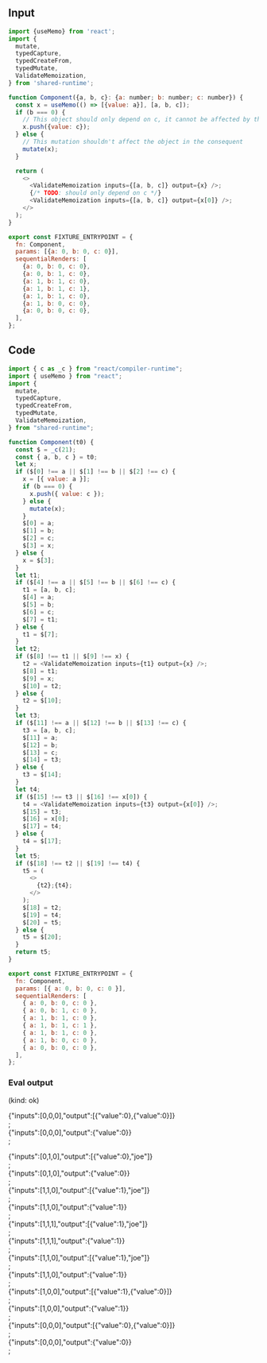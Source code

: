 
## Input

```javascript
import {useMemo} from 'react';
import {
  mutate,
  typedCapture,
  typedCreateFrom,
  typedMutate,
  ValidateMemoization,
} from 'shared-runtime';

function Component({a, b, c}: {a: number; b: number; c: number}) {
  const x = useMemo(() => [{value: a}], [a, b, c]);
  if (b === 0) {
    // This object should only depend on c, it cannot be affected by the later mutation
    x.push({value: c});
  } else {
    // This mutation shouldn't affect the object in the consequent
    mutate(x);
  }

  return (
    <>
      <ValidateMemoization inputs={[a, b, c]} output={x} />;
      {/* TODO: should only depend on c */}
      <ValidateMemoization inputs={[a, b, c]} output={x[0]} />;
    </>
  );
}

export const FIXTURE_ENTRYPOINT = {
  fn: Component,
  params: [{a: 0, b: 0, c: 0}],
  sequentialRenders: [
    {a: 0, b: 0, c: 0},
    {a: 0, b: 1, c: 0},
    {a: 1, b: 1, c: 0},
    {a: 1, b: 1, c: 1},
    {a: 1, b: 1, c: 0},
    {a: 1, b: 0, c: 0},
    {a: 0, b: 0, c: 0},
  ],
};

```

## Code

```javascript
import { c as _c } from "react/compiler-runtime";
import { useMemo } from "react";
import {
  mutate,
  typedCapture,
  typedCreateFrom,
  typedMutate,
  ValidateMemoization,
} from "shared-runtime";

function Component(t0) {
  const $ = _c(21);
  const { a, b, c } = t0;
  let x;
  if ($[0] !== a || $[1] !== b || $[2] !== c) {
    x = [{ value: a }];
    if (b === 0) {
      x.push({ value: c });
    } else {
      mutate(x);
    }
    $[0] = a;
    $[1] = b;
    $[2] = c;
    $[3] = x;
  } else {
    x = $[3];
  }
  let t1;
  if ($[4] !== a || $[5] !== b || $[6] !== c) {
    t1 = [a, b, c];
    $[4] = a;
    $[5] = b;
    $[6] = c;
    $[7] = t1;
  } else {
    t1 = $[7];
  }
  let t2;
  if ($[8] !== t1 || $[9] !== x) {
    t2 = <ValidateMemoization inputs={t1} output={x} />;
    $[8] = t1;
    $[9] = x;
    $[10] = t2;
  } else {
    t2 = $[10];
  }
  let t3;
  if ($[11] !== a || $[12] !== b || $[13] !== c) {
    t3 = [a, b, c];
    $[11] = a;
    $[12] = b;
    $[13] = c;
    $[14] = t3;
  } else {
    t3 = $[14];
  }
  let t4;
  if ($[15] !== t3 || $[16] !== x[0]) {
    t4 = <ValidateMemoization inputs={t3} output={x[0]} />;
    $[15] = t3;
    $[16] = x[0];
    $[17] = t4;
  } else {
    t4 = $[17];
  }
  let t5;
  if ($[18] !== t2 || $[19] !== t4) {
    t5 = (
      <>
        {t2};{t4};
      </>
    );
    $[18] = t2;
    $[19] = t4;
    $[20] = t5;
  } else {
    t5 = $[20];
  }
  return t5;
}

export const FIXTURE_ENTRYPOINT = {
  fn: Component,
  params: [{ a: 0, b: 0, c: 0 }],
  sequentialRenders: [
    { a: 0, b: 0, c: 0 },
    { a: 0, b: 1, c: 0 },
    { a: 1, b: 1, c: 0 },
    { a: 1, b: 1, c: 1 },
    { a: 1, b: 1, c: 0 },
    { a: 1, b: 0, c: 0 },
    { a: 0, b: 0, c: 0 },
  ],
};

```
      
### Eval output
(kind: ok) <div>{"inputs":[0,0,0],"output":[{"value":0},{"value":0}]}</div>;<div>{"inputs":[0,0,0],"output":{"value":0}}</div>;
<div>{"inputs":[0,1,0],"output":[{"value":0},"joe"]}</div>;<div>{"inputs":[0,1,0],"output":{"value":0}}</div>;
<div>{"inputs":[1,1,0],"output":[{"value":1},"joe"]}</div>;<div>{"inputs":[1,1,0],"output":{"value":1}}</div>;
<div>{"inputs":[1,1,1],"output":[{"value":1},"joe"]}</div>;<div>{"inputs":[1,1,1],"output":{"value":1}}</div>;
<div>{"inputs":[1,1,0],"output":[{"value":1},"joe"]}</div>;<div>{"inputs":[1,1,0],"output":{"value":1}}</div>;
<div>{"inputs":[1,0,0],"output":[{"value":1},{"value":0}]}</div>;<div>{"inputs":[1,0,0],"output":{"value":1}}</div>;
<div>{"inputs":[0,0,0],"output":[{"value":0},{"value":0}]}</div>;<div>{"inputs":[0,0,0],"output":{"value":0}}</div>;
